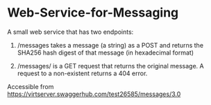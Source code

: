# Web-Service-for-Messaging

A small web service that has two endpoints:

1. /messages takes a message (a string) as a POST and returns the SHA256 hash digest of that
message (in hexadecimal format)

2. /messages/<hash> is a GET request that returns the original message. A request to a non-existent
<hash> returns a 404 error.
  
  
  
Accessible from https://virtserver.swaggerhub.com/test26585/messages/3.0
